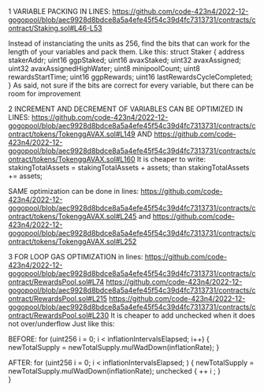 1 VARIABLE PACKING IN LINES: https://github.com/code-423n4/2022-12-gogopool/blob/aec9928d8bdce8a5a4efe45f54c39d4fc7313731/contracts/contract/Staking.sol#L46-L53

Instead of instanciating the units as 256, find the bits that can work for the length of your variables and pack them.
Like this:
struct Staker {
		address stakerAddr;
		uint16 ggpStaked;
		uint16 avaxStaked;
		uint32 avaxAssigned;
		uint32 avaxAssignedHighWater;
		uint8 minipoolCount;
		uint8 rewardsStartTime;
		uint16 ggpRewards;
		uint16 lastRewardsCycleCompleted;
	}
As said, not sure if the bits are correct for every variable, but there can be room for improvement



2 INCREMENT AND DECREMENT OF VARIABLES CAN BE OPTIMIZED IN LINES: https://github.com/code-423n4/2022-12-gogopool/blob/aec9928d8bdce8a5a4efe45f54c39d4fc7313731/contracts/contract/tokens/TokenggAVAX.sol#L149 AND https://github.com/code-423n4/2022-12-gogopool/blob/aec9928d8bdce8a5a4efe45f54c39d4fc7313731/contracts/contract/tokens/TokenggAVAX.sol#L160 
It is cheaper to write: stakingTotalAssets = stakingTotalAssets  + assets;  than stakingTotalAssets += assets;

SAME optimization can be done in lines: https://github.com/code-423n4/2022-12-gogopool/blob/aec9928d8bdce8a5a4efe45f54c39d4fc7313731/contracts/contract/tokens/TokenggAVAX.sol#L245 and https://github.com/code-423n4/2022-12-gogopool/blob/aec9928d8bdce8a5a4efe45f54c39d4fc7313731/contracts/contract/tokens/TokenggAVAX.sol#L252


3 FOR LOOP GAS OPTIMIZATION in lines:
https://github.com/code-423n4/2022-12-gogopool/blob/aec9928d8bdce8a5a4efe45f54c39d4fc7313731/contracts/contract/RewardsPool.sol#L74
https://github.com/code-423n4/2022-12-gogopool/blob/aec9928d8bdce8a5a4efe45f54c39d4fc7313731/contracts/contract/RewardsPool.sol#L215
https://github.com/code-423n4/2022-12-gogopool/blob/aec9928d8bdce8a5a4efe45f54c39d4fc7313731/contracts/contract/RewardsPool.sol#L230
It is cheaper to add unchecked when it does not over/underflow
Just like this:

BEFORE:
	for (uint256 i = 0; i < inflationIntervalsElapsed; i++) {
			newTotalSupply = newTotalSupply.mulWadDown(inflationRate);
		}

AFTER:
for (uint256 i = 0; i < inflationIntervalsElapsed; ) {
	newTotalSupply = newTotalSupply.mulWadDown(inflationRate);
    unchecked {   ++ i ; }        
}


